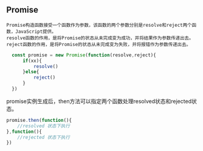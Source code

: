 ## Promise
    Promise构造函数接受一个函数作为参数，该函数的两个参数分别是resolve和reject两个函数，JavaScript提供。
    resolve函数的作用，是将Promise的状态从未完成变为成功，并将结果作为参数传递出去。
    reject函数的作用，是将Promise的状态从未完成变为失败，并将报错作为参数传递出去。
```js
  const promise = new Promise(function(resolve,reject){
      if(xx){
          resolve()
      }else{
          reject()
      }
  })
```
 promise实例生成后，then方法可以指定两个函数处理resolved状态和rejected状态。
```js
promise.then(function(){
    //resolved 状态下执行
},function(){
    //rejected 状态下执行
})
```
